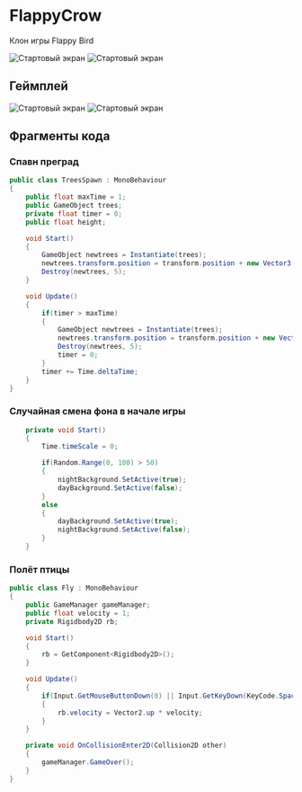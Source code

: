 # FlappyCrow
Клон игры Flappy Bird

![Стартовый экран](./desc/main.png) 
![Стартовый экран](./desc/in_game.png) 

## Геймплей
![Стартовый экран](./desc/main.gif)
![Стартовый экран](./desc/gameplay.gif)

## Фрагменты кода

### Спавн преград
```csharp
public class TreesSpawn : MonoBehaviour
{
    public float maxTime = 1;
    public GameObject trees;
    private float timer = 0;
    public float height; 

    void Start()
    {
        GameObject newtrees = Instantiate(trees);
        newtrees.transform.position = transform.position + new Vector3(0, Random.Range(-height, height), 0);
        Destroy(newtrees, 5);
    }

    void Update()
    {
        if(timer > maxTime)
        {
            GameObject newtrees = Instantiate(trees);
            newtrees.transform.position = transform.position + new Vector3(0, Random.Range(-height, height), 0);
            Destroy(newtrees, 5);
            timer = 0;
        }
        timer += Time.deltaTime;
    }
} 
```

### Случайная смена фона в начале игры
```csharp
    private void Start()
    {
        Time.timeScale = 0;

        if(Random.Range(0, 100) > 50)
        {
            nightBackground.SetActive(true);
            dayBackground.SetActive(false);
        }
        else
        {
            dayBackground.SetActive(true);
            nightBackground.SetActive(false);
        }
    }
```

### Полёт птицы
```csharp
public class Fly : MonoBehaviour
{
    public GameManager gameManager;
    public float velocity = 1;
    private Rigidbody2D rb;

    void Start()
    {
        rb = GetComponent<Rigidbody2D>();
    }

    void Update()
    {
        if(Input.GetMouseButtonDown(0) || Input.GetKeyDown(KeyCode.Space))
        {
            rb.velocity = Vector2.up * velocity;
        }
    }

    private void OnCollisionEnter2D(Collision2D other) 
    {
        gameManager.GameOver();
    }
}
```

